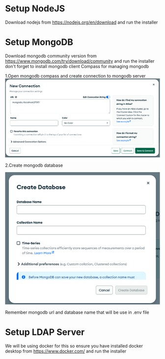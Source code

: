 # Setup NodeJS

Download nodejs from https://nodejs.org/en/download and run the installer

# Setup MongoDB

Download mongodb community version from https://www.mongodb.com/try/download/community and run the installer
don't forget to install mongodb client Compass for managing mongodb

1.Open mongodb compass and create connection to mongodb server
![mongodb_connection](https://github.com/renosuprastiyo/pobi-powerbi-userinterface/blob/main/resources/mongodb_connection.png)

2.Create mongodb database

![mongodb_createdb](https://github.com/renosuprastiyo/pobi-powerbi-userinterface/blob/main/resources/mongodb_createdb.png)

Remember mongodb url and database name that will be use in .env file

# Setup LDAP Server

We will be using docker for this so ensure you have installed docker desktop from https://www.docker.com/ and run the installer
